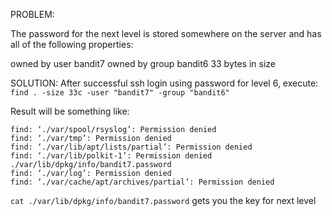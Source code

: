 PROBLEM: 

The password for the next level is stored somewhere on the server and has all of the following properties:

owned by user bandit7
owned by group bandit6
33 bytes in size

SOLUTION: 
After successful ssh login using password for level 6, execute: `find . -size 33c -user "bandit7" -group "bandit6"`

Result will be something like: 

```
find: ‘./var/spool/rsyslog’: Permission denied
find: ‘./var/tmp’: Permission denied
find: ‘./var/lib/apt/lists/partial’: Permission denied
find: ‘./var/lib/polkit-1’: Permission denied
./var/lib/dpkg/info/bandit7.password
find: ‘./var/log’: Permission denied
find: ‘./var/cache/apt/archives/partial’: Permission denied
```

`cat ./var/lib/dpkg/info/bandit7.password` gets you the key for next level 

